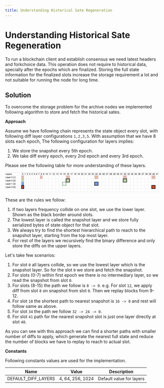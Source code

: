 ```yaml
---
title: Understanding Historical Sate Regeneration
---
```


# Understanding Historical Sate Regeneration

To run a blockchain client and establish consensus we need latest headers and forkchoice data. This operation does not require to historical data, specially after the epochs which are finalized. Storing the full state information for the finalized slots increase the storage requirement a lot and not suitable for running the node for long time.

## Solution

To overcome the storage problem for the archive nodes we implemented following algorithm to store and fetch the historical sates.

**Approach**

Assume we have following chain represents the state object every slot, with following diff layer configurations `1,2,3,5`. With assumption that we have 8 slots each epoch, The following configuration for layers implies:

1. We store the snapshot every 5th epoch.
2. We take diff every epoch, every 2nd epoch and every 3rd epoch.

Please see the following table for more understanding of these layers.

![historical-regen](docs/static/images/historical-regen/historical-regen.png)

These are the rules we follow:

1. If two layers frequency collide on one slot, we use the lower layer. Shown as the black border around slots.
2. The lowest layer is called the snapshot layer and we store fully serialized bytes of state object for that slot.
3. We always try to find the shortest hierarchical path to reach to the snapshot layer, starting from the top most layer.
4. For rest of the layers we recursively find the binary difference and only store the diffs on the upper layers.

Let's take few scenarios:

1. For slot `0` all layers collide, so we use the lowest layer which is the snapshot layer. So for the slot `0` we store and fetch the snapshot.
2. For slots (0-7) within first epoch we there is no intermediary layer, so we read the snapshot from slot `0`.
3. For slots (8-15) the path we follow is `8 -> 0`. e.g. For slot `12`, we apply diff from slot `8` on snapshot from slot `0`. Then we replay blocks from 9-12.
4. For slot `18` the shortest path to nearest snapshot is `16 -> 0` and rest will follow same as above.
5. For slot `34` the path we follow `32 -> 24 -> 0`.
6. For slot `41` path for the nearest snapshot slot is just one layer directly at slot `40`.

As you can see with this approach we can find a shorter paths with smaller number of diffs to apply, which generate the nearest full state and reduce the number of blocks we have to replay to reach to actual slot.


**Constants**

Following constants values are used for the implementation.

| Name                       | Value | Description                                     |
| -------------------------- | ----- | ----------------------------------------------- |
| DEFAULT_DIFF_LAYERS | 4, 64, 256, 1024  | Default value for layers         |
